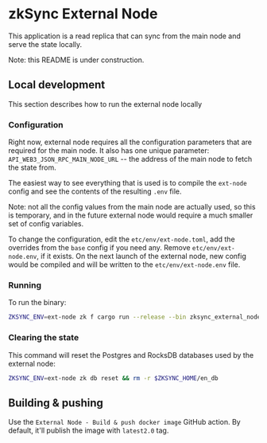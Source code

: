 # zkSync External Node

This application is a read replica that can sync from the main node and serve the state locally.

Note: this README is under construction.

## Local development

This section describes how to run the external node locally

### Configuration

Right now, external node requires all the configuration parameters that are required for the main node. It also has one
unique parameter: `API_WEB3_JSON_RPC_MAIN_NODE_URL` -- the address of the main node to fetch the state from.

The easiest way to see everything that is used is to compile the `ext-node` config and see the contents of the resulting
`.env` file.

Note: not all the config values from the main node are actually used, so this is temporary, and in the future external
node would require a much smaller set of config variables.

To change the configuration, edit the `etc/env/ext-node.toml`, add the overrides from the `base` config if you need any.
Remove `etc/env/ext-node.env`, if it exists. On the next launch of the external node, new config would be compiled and
will be written to the `etc/env/ext-node.env` file.

### Running

To run the binary:

```sh
ZKSYNC_ENV=ext-node zk f cargo run --release --bin zksync_external_node
```

### Clearing the state

This command will reset the Postgres and RocksDB databases used by the external node:

```sh
ZKSYNC_ENV=ext-node zk db reset && rm -r $ZKSYNC_HOME/en_db
```

## Building & pushing

Use the `External Node - Build & push docker image` GitHub action. By default, it'll publish the image with `latest2.0`
tag.
